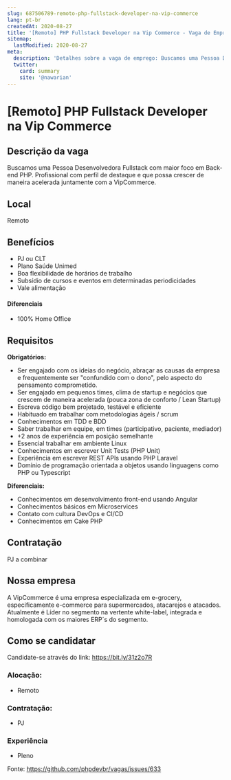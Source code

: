```yaml
---
slug: 687506789-remoto-php-fullstack-developer-na-vip-commerce
lang: pt-br
createdAt: 2020-08-27
title: '[Remoto] PHP Fullstack Developer na Vip Commerce - Vaga de Emprego'
sitemap:
  lastModified: 2020-08-27
meta:
  description: 'Detalhes sobre a vaga de emprego: Buscamos uma Pessoa Desenvolvedora Fullstack com maior foco em Back-end PHP. Profissional com perfil de destaque e que possa crescer de maneira acelerada juntamente com a VipCommerce.'
  twitter:
    card: summary
    site: '@nawarian'
---
```


# [Remoto] PHP Fullstack Developer na Vip Commerce

## Descrição da vaga

Buscamos uma Pessoa Desenvolvedora Fullstack com maior foco em Back-end PHP. Profissional com perfil de destaque e que possa crescer de maneira acelerada juntamente com a VipCommerce.

## Local

Remoto

## Benefícios

- PJ ou CLT
- Plano Saúde Unimed
- Boa flexibilidade de horários de trabalho
- Subsídio de cursos e eventos em determinadas periodicidades
- Vale alimentação

#### Diferenciais

- 100% Home Office

## Requisitos

**Obrigatórios:**
- Ser engajado com os ideias do negócio, abraçar as causas da empresa e frequentemente ser "confundido com o dono", pelo aspecto do pensamento comprometido.
- Ser engajado em pequenos times, clima de startup e negócios que crescem de maneira acelerada (pouca zona de conforto / Lean Startup)
- Escreva código bem projetado, testável e eficiente
- Habituado em trabalhar com metodologias ágeis / scrum
- Conhecimentos em TDD e BDD
- Saber trabalhar em equipe, em times (participativo, paciente, mediador)
- +2 anos de experiência em posição semelhante
- Essencial trabalhar em ambiente Linux
- Conhecimentos em escrever Unit Tests (PHP Unit)
- Experiência em escrever REST APIs usando PHP Laravel
- Domínio de programação orientada a objetos usando linguagens como PHP ou Typescript

**Diferenciais:**
- Conhecimentos em desenvolvimento front-end usando Angular
- Conhecimentos básicos em Microservices
- Contato com cultura DevOps e CI/CD
- Conhecimentos em Cake PHP

## Contratação

PJ a combinar

## Nossa empresa

A VipCommerce é uma empresa especializada em e-grocery, especificamente e-commerce para supermercados, atacarejos e atacados. Atualmente é Líder no segmento na vertente white-label, integrada e homologada com os maiores ERP´s do segmento. 

## Como se candidatar

Candidate-se através do link: https://bit.ly/31z2o7R

### Alocação:
- Remoto

### Contratação:
- PJ

### Experiência
- Pleno

Fonte: https://github.com/phpdevbr/vagas/issues/633